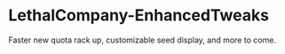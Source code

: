 # LethalCompany-EnhancedTweaks
Faster new quota rack up, customizable seed display, and more to come.
